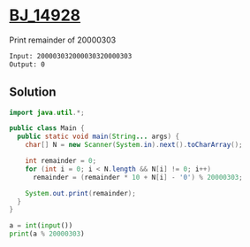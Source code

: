 # [BJ_14928](https://acmicpc.net/problem/14928)

Print remainder of 20000303

```txt
Input: 200003032000030320000303
Output: 0
```

## Solution

```java
import java.util.*;

public class Main {
  public static void main(String... args) {
    char[] N = new Scanner(System.in).next().toCharArray();

    int remainder = 0;
    for (int i = 0; i < N.length && N[i] != 0; i++)
      remainder = (remainder * 10 + N[i] - '0') % 20000303;

    System.out.print(remainder);
  }
}
````

```py
a = int(input())
print(a % 20000303)
```
